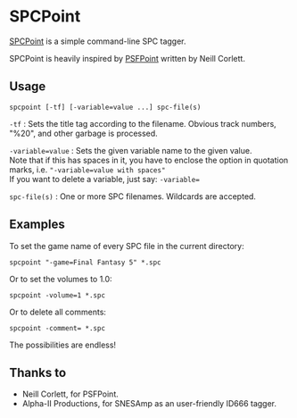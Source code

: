 SPCPoint
========

[SPCPoint](https://github.com/loveemu/spcpoint) is a simple command-line SPC tagger.

SPCPoint is heavily inspired by [PSFPoint](https://github.com/loveemu/psfpoint) written by Neill Corlett.

Usage
-----

`spcpoint [-tf] [-variable=value ...] spc-file(s)`

`-tf`
  : Sets the title tag according to the filename.
    Obvious track numbers, "%20", and other garbage is processed.

`-variable=value`
  : Sets the given variable name to the given value.   
    Note that if this has spaces in it, you have to enclose the option in quotation marks, i.e. `"-variable=value with spaces"`   
    If you want to delete a variable, just say: `-variable=`

`spc-file(s)`
  : One or more SPC filenames.  Wildcards are accepted.

Examples
--------

To set the game name of every SPC file in the current directory:

```
spcpoint "-game=Final Fantasy 5" *.spc
```

Or to set the volumes to 1.0:

```
spcpoint -volume=1 *.spc
```

Or to delete all comments:

```
spcpoint -comment= *.spc
```

The possibilities are endless!

Thanks to
---------

- Neill Corlett, for PSFPoint.
- Alpha-II Productions, for SNESAmp as an user-friendly ID666 tagger.
